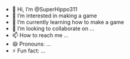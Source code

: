 - 👋 Hi, I’m @SuperHippo311
- 👀 I’m interested in making a game
- 🌱 I’m currently learning how to make a game
- 💞️ I’m looking to collaborate on ...
- 📫 How to reach me ...
- 😄 Pronouns: ...
- ⚡ Fun fact: ...

<!---
SuperHippo311/SuperHippo311 is a ✨ special ✨ repository because its `README.md` (this file) appears on your GitHub profile.
You can click the Preview link to take a look at your changes.
--->
